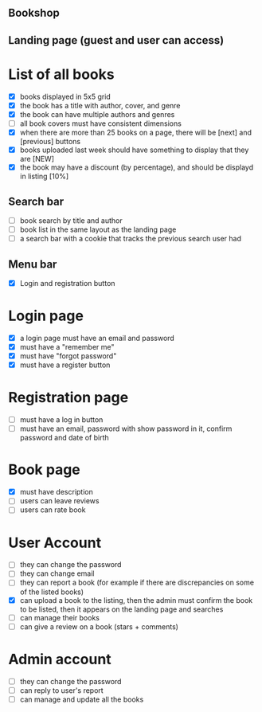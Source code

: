 ## Bookshop

## Landing page (guest and user can access)
# List of all books
- [x] books displayed in 5x5 grid
- [x] the book has a title with author, cover, and genre
- [x] the book can have multiple authors and genres
- [ ] all book covers must have consistent dimensions
- [x] when there are more than 25 books on a page, there will be [next] and [previous] buttons
- [x] books uploaded last week should have something to display that they are [NEW]
- [x] the book may have a discount (by percentage), and should be displayd in listing [10%]

## Search bar
- [ ] book search by title and author
- [ ] book list in the same layout as the landing page
- [ ] a search bar with a cookie that tracks the previous search user had

## Menu bar
- [x] Login and registration button
# Login page
- [x] a login page must have an email and password
- [x] must have a "remember me"
- [x] must have "forgot password"
- [x] must have a register button
# Registration page
- [ ] must have a log in button
- [ ] must have an email, password with show password in it, confirm password and date of birth
# Book page
- [x] must have description
- [ ] users can leave reviews
- [ ] users can rate book
# User Account
- [ ] they can change the password
- [ ] they can change email
- [ ] they can report a book (for example if there are discrepancies on some of the listed books)
- [x] can upload a book to the listing, then the admin must confirm the book to be listed, then it appears on the landing page and searches
- [ ] can manage their books
- [ ] can give a review on a book (stars + comments)
# Admin account
- [ ] they can change the password
- [ ] can reply to user's report
- [ ] can manage and update all the books
